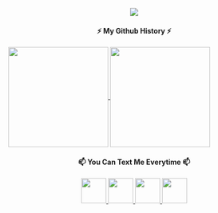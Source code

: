 

<!--
**friedchickenn/friedchickenn** is a ✨ _special_ ✨ repository because its `README.md` (this file) appears on your GitHub profile.

Here are some ideas to get you started:

- 🔭 I’m currently working on ...
- 🌱 I’m currently learning ...
- 📫 How to reach me: ...
- 😄 Pronouns: ...
- ⚡ Fun fact: ...
-->
<p align="center"> 
  <img src="https://capsule-render.vercel.app/api?type=waving&animation=fadeIn&color=gradient&height=100&section=header&text=AnnyeongYeorobuun!🕹️&fontSize=50&fontColor=auto" />
</p>

<h4 align="center"> ⚡ My Github History ⚡ </h4>
<p position="absolut">
  <a href="https://github.com/friedchickenn/github-readme-stats">
  <img height=200 align="center" src="https://github-readme-stats.vercel.app/api?username=friedchickenn&theme=transparent" />
</a>
<a href="https://github.com/anuraghazra/convoychat">
  <img height=200 align="center" src="https://github-readme-stats.vercel.app/api/top-langs?username=friedchickenn&layout=compact&langs_count=8&card_width=320&theme=transparent" />
</a>
</p>

<h4 align="center"> 📫 You Can Text Me Everytime 📫 </h4>
<p align="center">
  <a href=" https://www.instagram.com/erikayanti26/ ">  <img height="50" src="https://user-images.githubusercontent.com/46517096/166974368-9798f39f-1f46-499c-b14e-81f0a3f83a06.png "/> </a>
  <a href=" https://www.linkedin.com/in/erika-yanti-6a11a321a "> <img height="50" src="https://cdn3.iconfinder.com/data/icons/social-network-linear-color/100/LinkedIn-512.png"/> </a>
  <a href=" https://www.facebook.com/profile.php?id=100041683242086 "> <img height="50" src="https://cdn3.iconfinder.com/data/icons/social-network-linear-color/100/Facebook-512.png"/> </a>
  <a href=" https://wa.me/qr/KD7CFQOUVQQHM1 "> <img height="50" src="https://cdn3.iconfinder.com/data/icons/social-network-linear-color/100/Whatsapp-512.png"/> </a>
</p>








